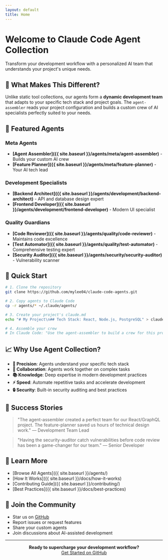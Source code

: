 ```yaml
---
layout: default
title: Home
---
```


# Welcome to Claude Code Agent Collection

Transform your development workflow with a personalized AI team that understands your project's unique needs.

## 🚀 What Makes This Different?

Unlike static tool collections, our agents form a **dynamic development team** that adapts to your specific tech stack and project goals. The `agent-assembler` reads your project configuration and builds a custom crew of AI specialists perfectly suited to your needs.

## 🎯 Featured Agents

### Meta Agents
- **[Agent Assembler]({{ site.baseurl }}/agents/meta/agent-assembler)** - Builds your custom AI crew
- **[Feature Planner]({{ site.baseurl }}/agents/meta/feature-planner)** - Your AI tech lead

### Development Specialists
- **[Backend Architect]({{ site.baseurl }}/agents/development/backend-architect)** - API and database design expert
- **[Frontend Developer]({{ site.baseurl }}/agents/development/frontend-developer)** - Modern UI specialist

### Quality Guardians
- **[Code Reviewer]({{ site.baseurl }}/agents/quality/code-reviewer)** - Maintains code excellence
- **[Test Automator]({{ site.baseurl }}/agents/quality/test-automator)** - Comprehensive testing expert
- **[Security Auditor]({{ site.baseurl }}/agents/security/security-auditor)** - Vulnerability scanner

## 🏁 Quick Start

```bash
# 1. Clone the repository
git clone https://github.com/mylee04/claude-code-agents.git

# 2. Copy agents to Claude Code
cp -r agents/* ~/.claude/agents/

# 3. Create your project's claude.md
echo "# My Project\n## Tech Stack: React, Node.js, PostgreSQL" > claude.md

# 4. Assemble your crew
# In Claude Code: "Use the agent-assembler to build a crew for this project"
```

## 📈 Why Use Agent Collection?

- **🎯 Precision**: Agents understand your specific tech stack
- **🤝 Collaboration**: Agents work together on complex tasks
- **📚 Knowledge**: Deep expertise in modern development practices
- **⚡ Speed**: Automate repetitive tasks and accelerate development
- **🔒 Security**: Built-in security auditing and best practices

## 🌟 Success Stories

> "The agent-assembler created a perfect team for our React/GraphQL project. The feature-planner saved us hours of technical design work."
> — Development Team Lead

> "Having the security-auditor catch vulnerabilities before code review has been a game-changer for our team."
> — Senior Developer

## 📖 Learn More

- [Browse All Agents]({{ site.baseurl }}/agents/)
- [How It Works]({{ site.baseurl }}/docs/how-it-works)
- [Contributing Guide]({{ site.baseurl }}/contributing/)
- [Best Practices]({{ site.baseurl }}/docs/best-practices)

## 🤝 Join the Community

- Star us on [GitHub](https://github.com/mylee04/claude-code-agents)
- Report issues or request features
- Share your custom agents
- Join discussions about AI-assisted development

---

<div align="center">
  <strong>Ready to supercharge your development workflow?</strong><br>
  <a href="{{ site.github.repository_url }}" class="btn">Get Started on GitHub</a>
</div>